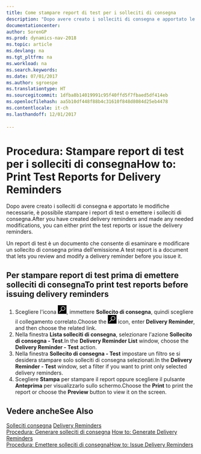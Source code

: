 ```yaml
---
title: Come stampare report di test per i solleciti di consegna
description: "Dopo avere creato i solleciti di consegna e apportato le modifiche necessarie, è possibile stampare i report di test o emettere i solleciti di consegna."
documentationcenter: 
author: SorenGP
ms.prod: dynamics-nav-2018
ms.topic: article
ms.devlang: na
ms.tgt_pltfrm: na
ms.workload: na
ms.search.keywords: 
ms.date: 07/01/2017
ms.author: sgroespe
ms.translationtype: HT
ms.sourcegitcommit: 1dfba8b14019991c95f40ffd5f7fbaed5df414eb
ms.openlocfilehash: aa5b10df448f88b4c31610f848d8084d25eb4478
ms.contentlocale: it-ch
ms.lasthandoff: 12/01/2017

---
```

# <a name="how-to-print-test-reports-for-delivery-reminders"></a><span data-ttu-id="9a9ad-103">Procedura: Stampare report di test per i solleciti di consegna</span><span class="sxs-lookup"><span data-stu-id="9a9ad-103">How to: Print Test Reports for Delivery Reminders</span></span>
<span data-ttu-id="9a9ad-104">Dopo avere creato i solleciti di consegna e apportato le modifiche necessarie, è possibile stampare i report di test o emettere i solleciti di consegna.</span><span class="sxs-lookup"><span data-stu-id="9a9ad-104">After you have created delivery reminders and made any needed modifications, you can either print the test reports or issue the delivery reminders.</span></span>  

<span data-ttu-id="9a9ad-105">Un report di test è un documento che consente di esaminare e modificare un sollecito di consegna prima dell'emissione.</span><span class="sxs-lookup"><span data-stu-id="9a9ad-105">A test report is a document that lets you review and modify a delivery reminder before you issue it.</span></span>  

## <a name="to-print-test-reports-before-issuing-delivery-reminders"></a><span data-ttu-id="9a9ad-106">Per stampare report di test prima di emettere solleciti di consegna</span><span class="sxs-lookup"><span data-stu-id="9a9ad-106">To print test reports before issuing delivery reminders</span></span>  

1.  <span data-ttu-id="9a9ad-107">Scegliere l'icona ![Cerca pagina o report](../../media/ui-search/search_small.png "icona Cerca pagina o report"), immettere **Sollecito di consegna**, quindi scegliere il collegamento correlato.</span><span class="sxs-lookup"><span data-stu-id="9a9ad-107">Choose the ![Search for Page or Report](../../media/ui-search/search_small.png "Search for Page or Report icon") icon, enter **Delivery Reminder**, and then choose the related link.</span></span>  
2.  <span data-ttu-id="9a9ad-108">Nella finestra **Lista solleciti di consegna**, selezionare l'azione **Sollecito di consegna - Test**.</span><span class="sxs-lookup"><span data-stu-id="9a9ad-108">In the **Delivery Reminder List** window, choose the **Delivery Reminder - Test** action.</span></span>  
3.  <span data-ttu-id="9a9ad-109">Nella finestra **Sollecito di consegna - Test** impostare un filtro se si desidera stampare solo solleciti di consegna selezionati.</span><span class="sxs-lookup"><span data-stu-id="9a9ad-109">In the **Delivery Reminder - Test** window, set a filter if you want to print only selected delivery reminders.</span></span>  
4.  <span data-ttu-id="9a9ad-110">Scegliere **Stampa** per stampare il report oppure scegliere il pulsante **Anteprima** per visualizzarlo sullo schermo.</span><span class="sxs-lookup"><span data-stu-id="9a9ad-110">Choose the **Print** to print the report or choose the **Preview** button to view it on the screen.</span></span>  

## <a name="see-also"></a><span data-ttu-id="9a9ad-111">Vedere anche</span><span class="sxs-lookup"><span data-stu-id="9a9ad-111">See Also</span></span>  
 <span data-ttu-id="9a9ad-112">[Solleciti consegna](delivery-reminders.md) </span><span class="sxs-lookup"><span data-stu-id="9a9ad-112">[Delivery Reminders](delivery-reminders.md) </span></span>  
 <span data-ttu-id="9a9ad-113">[Procedura: Generare solleciti di consegna](how-to-generate-delivery-reminders.md) </span><span class="sxs-lookup"><span data-stu-id="9a9ad-113">[How to: Generate Delivery Reminders](how-to-generate-delivery-reminders.md) </span></span>  
 [<span data-ttu-id="9a9ad-114">Procedura: Emettere solleciti di consegna</span><span class="sxs-lookup"><span data-stu-id="9a9ad-114">How to: Issue Delivery Reminders</span></span>](how-to-issue-delivery-reminders.md)

